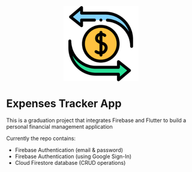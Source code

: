 <div align="center">
<img src="./assets/images/logo.png" alt="Logo" width="200">
</div>

# Expenses Tracker App

This is a graduation project that integrates Firebase and Flutter to build a personal financial management application

Currently the repo contains:

* Firebase Authentication (email & password)
* Firebase Authentication (using Google Sign-In)
* Cloud Firestore database (CRUD operations)
